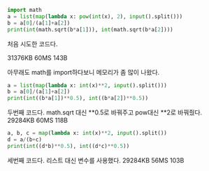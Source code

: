 ```python
import math
a = list(map(lambda x: pow(int(x), 2), input().split()))
b = a[0]/(a[1]+a[2])
print(int(math.sqrt(b*a[1])), int(math.sqrt(b*a[2])))
```
처음 시도한 코드다.

31376KB 60MS 143B

아무래도 math를 import하다보니 메모리가 좀 많이 나왔다.

```python
a = list(map(lambda x: int(x)**2, input().split()))
b = a[0]/(a[1]+a[2])
print(int((b*a[1])**0.5), int((b*a[2])**0.5))
```
두번째 코드다.
math.sqrt 대신 **0.5로 바꿔주고 pow대신 **2로 바꿔줬다.
29284KB 60MS 118B

```python
a, b, c = map(lambda x: int(x)**2, input().split())
d = a/(b+c)
print(int((d*b)**0.5), int((d*c)**0.5))
```
세번째 코드다.
리스트 대신 변수를 사용했다.
29284KB 56MS 103B